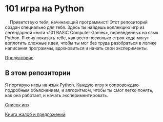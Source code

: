 # 101 игра на Python

&nbsp;&nbsp;&nbsp;
Приветствую тебя, начинающий программист! 
Этот репозиторий создан специально для тебя. Здесь ты найдешь коллекцию игр из легендарной книги «101 BASIC Computer Games», 
переведенных на язык Python. Я хочу показать тебе, как всего несколько строк кода могут воплотить сложные идеи, 
чтобы ты мог без труда разобраться в логике написания программы, 
вдохновиться и начать свои эксперименты.

[Предисловие](https://pikabu.ru/story/101_igra_na_python_predislovie_12167158)

## В этом репозитории
Я портирую игры на язык Python. 
Каждую игру я сопровождаю подробным объяснением, и алгоритмом, чтобы ты смог легко понять, как она работает, 
и начать экспериментировать. 


[Список игр](https://github.com/hypo69/101_python_computer_games_ru/tree/master/GAMES/TOC.MD)

[Книга жалоб и предложений](https://github.com/hypo69/101_python_computer_games_ru/issues)